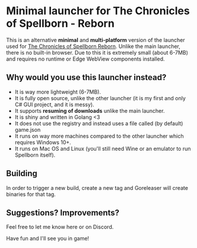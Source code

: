 # Minimal launcher for The Chronicles of Spellborn - Reborn
This is an alternative **minimal** and **multi-platform** version of the launcher used for [The Chronicles of Spellborn Reborn](https://spellborn.org).
Unlike the main launcher, there is no built-in browser. Due to this it is extremely small (about 6-7MB) and requires no runtime or Edge WebView components installed.

## Why would you use this launcher instead?
- It is way more lightweight (6-7MB).
- It is fully open source, unlike the other launcher (it is my first and only C# GUI project, and it is messy).
- It supports **resuming of downloads** unlike the main launcher.
- It is shiny and written in Golang <3
- It does not use the registry and instead uses a file called (by default) game.json
- It runs on way more machines compared to the other launcher which requires Windows 10+.
- It runs on Mac OS and Linux (you'll still need Wine or an emulator to run Spellborn itself).

## Building
In order to trigger a new build, create a new tag and Goreleaser will create binaries for that tag.

## Suggestions? Improvements?
Feel free to let me know here or on Discord.

Have fun and I'll see you in game!
